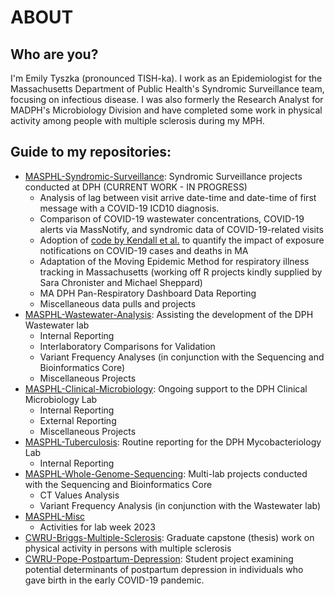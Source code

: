 # ABOUT

## Who are you?
I'm Emily Tyszka (pronounced TISH-ka). I work as an Epidemiologist for the Massachusetts Department of Public Health's Syndromic Surveillance team, focusing on infectious disease. I was also formerly the Research Analyst for MADPH's Microbiology Division and have completed some work in physical activity among people with multiple sclerosis during my MPH.  
   
## Guide to my repositories:
-  [MASPHL-Syndromic-Surveillance](https://github.com/emilytyszka/MASPHL-Syndromic-Surveillance): Syndromic Surveillance projects conducted at DPH (CURRENT WORK - IN PROGRESS)
    - Analysis of lag between visit arrive date-time and date-time of first message with a COVID-19 ICD10 diagnosis.
    - Comparison of COVID-19 wastewater concentrations, COVID-19 alerts via MassNotify, and syndromic data of COVID-19-related visits
    - Adoption of [code by Kendall et al.](https://github.com/MichelleKendall/epi_impacts_NHS_COVID-19_app_first_year) to quantify the impact of exposure notifications on COVID-19 cases and deaths in MA
    - Adaptation of the Moving Epidemic Method for respiratory illness tracking in Massachusetts (working off R projects kindly supplied by Sara Chronister and Michael Sheppard)
    - MA DPH Pan-Respiratory Dashboard Data Reporting
    - Miscellaneous data pulls and projects
-  [MASPHL-Wastewater-Analysis](https://github.com/emilytyszka/MASPHL-Wastewater-Analysis): Assisting the development of the DPH Wastewater lab
    - Internal Reporting
    - Interlaboratory Comparisons for Validation
    - Variant Frequency Analyses (in conjunction with the Sequencing and Bioinformatics Core)
    - Miscellaneous Projects
-  [MASPHL-Clinical-Microbiology](https://github.com/emilytyszka/MASPHL-Clinical-Microbiology): Ongoing support to the DPH Clinical Microbiology Lab
    - Internal Reporting
    - External Reporting 
    - Miscellaneous Projects
-  [MASPHL-Tuberculosis](https://github.com/emilytyszka/MASPHL-Tuberculosis): Routine reporting for the DPH Mycobacteriology Lab
    - Internal Reporting
-  [MASPHL-Whole-Genome-Sequencing](https://github.com/emilytyszka/MASPHL-Whole-Genome-Sequencing): Multi-lab projects conducted with the Sequencing and Bioinformatics Core
    - CT Values Analysis
    - Variant Frequency Analysis (in conjunction with the Wastewater lab)
-  [MASPHL-Misc](https://github.com/emilytyszka/MASPHL-Misc)
    - Activities for lab week 2023
-  [CWRU-Briggs-Multiple-Sclerosis](https://github.com/emilytyszka/CWRU-Briggs-Multiple-Sclerosis): Graduate capstone (thesis) work on physical activity in persons with multiple sclerosis
-  [CWRU-Pope-Postpartum-Depression](https://github.com/emilytyszka/CWRU-Pope-Postpartum-Depression): Student project examining potential determinants of postpartum depression in individuals who gave birth in the early COVID-19 pandemic.

